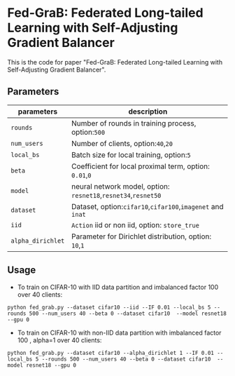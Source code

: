 # Fed-GraB: Federated Long-tailed Learning with Self-Adjusting Gradient Balancer

This is the code for paper "Fed-GraB: Federated Long-tailed Learning with Self-Adjusting Gradient Balancer".

## Parameters

| parameters        | description                                                  |
| ----------------- | ------------------------------------------------------------ |
| `rounds`          | Number of rounds in training process, option:`500`           |
| `num_users`       | Number of clients, option:`40`,`20`                          |
| `local_bs`        | Batch size for local training, option:`5`                    |
| `beta`            | Coefficient for local proximal term, option: `0.01`,`0`      |
| `model`           | neural network model, option: `resnet18`,`resnet34`,`resnet50` |
| `dataset`         | Dataset, option:`cifar10`,`cifar100`,`imagenet` and `inat`   |
| `iid`             | `Action` iid or non iid, option: `store_true`                |
| `alpha_dirichlet` | Parameter for Dirichlet distribution, option: `10`,`1`       |


## Usage

+ To train on CIFAR-10 with IID data partition and imbalanced factor 100 over 40 clients:

```
python fed_grab.py --dataset cifar10 --iid --IF 0.01 --local_bs 5 --rounds 500 --num_users 40 --beta 0 --dataset cifar10  --model resnet18 --gpu 0
```

+ To train on CIFAR-10 with non-IID data partition with imbalanced factor 100 , alpha=1 over 40 clients:

```
python fed_grab.py --dataset cifar10 --alpha_dirichlet 1 --IF 0.01 --local_bs 5 --rounds 500 --num_users 40 --beta 0 --dataset cifar10  --model resnet18 --gpu 0
```
 


